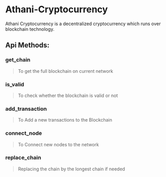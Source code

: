 # Athani-Cryptocurrency
Athani Cryptocurrency is a decentralized cryptocurrency which runs over blockchain technology.

## Api Methods:
### get_chain
> To get the full blockchain on current network

### is_valid
> To check whether the blockchain is valid or not

### add_transaction
> To Add a new transactions to the Blockchain

### connect_node
> To Connect new nodes to the network

### replace_chain
> Replacing the chain by the longest chain if needed

